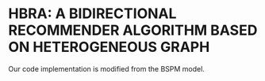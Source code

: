 # HBRA: A BIDIRECTIONAL RECOMMENDER ALGORITHM BASED ON HETEROGENEOUS GRAPH
Our code implementation is modified from the BSPM model.

